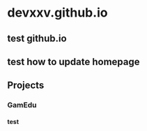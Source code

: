 # devxxv.github.io
## test github.io
## test how to update homepage
## Projects
### GamEdu
#### test 
